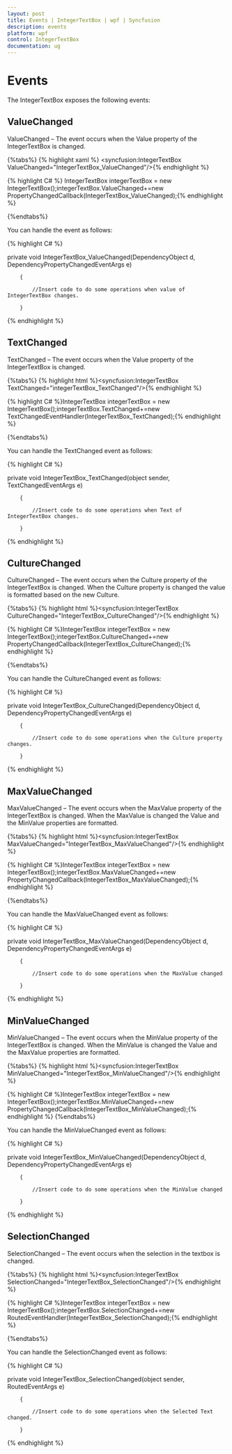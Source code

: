 ```yaml
---
layout: post
title: Events | IntegerTextBox | wpf | Syncfusion
description: events
platform: wpf
control: IntegerTextBox 
documentation: ug
---
```


# Events

The IntegerTextBox exposes the following events:

## ValueChanged

ValueChanged – The event occurs when the Value property of the IntegerTextBox is changed.

{%tabs%}
{% highlight xaml %} <syncfusion:IntegerTextBox ValueChanged="IntegerTextBox_ValueChanged"/>{% endhighlight %}

{% highlight C# %} IntegerTextBox integerTextBox = new IntegerTextBox();integerTextBox.ValueChanged+=new PropertyChangedCallback(IntegerTextBox_ValueChanged);{% endhighlight %}

{%endtabs%}

You can handle the event as follows:



{% highlight C# %}



private void IntegerTextBox_ValueChanged(DependencyObject d, DependencyPropertyChangedEventArgs e)

        {

            //Insert code to do some operations when value of IntegerTextBox changes.

        }
{% endhighlight %}

## TextChanged

TextChanged – The event occurs when the Value property of the IntegerTextBox is changed.

{%tabs%}
{% highlight html %}<syncfusion:IntegerTextBox  TextChanged="integerTextBox_TextChanged"/>{% endhighlight %}

{% highlight C# %}IntegerTextBox integerTextBox = new IntegerTextBox();integerTextBox.TextChanged+=new TextChangedEventHandler(IntegerTextBox_TextChanged);{% endhighlight %}

{%endtabs%}

You can handle the TextChanged event as follows:

{% highlight C# %}



private void IntegerTextBox_TextChanged(object sender, TextChangedEventArgs e)

        {

            //Insert code to do some operations when Text of IntegerTextBox changes.

        }
{% endhighlight %}

## CultureChanged

CultureChanged – The event occurs when the Culture property of the IntegerTextBox is changed. When the Culture property is changed the value is formatted based on the new Culture.

{%tabs%}
{% highlight html %}<syncfusion:IntegerTextBox  CultureChanged="IntegerTextBox_CultureChanged"/>{% endhighlight %}

{% highlight C# %}IntegerTextBox integerTextBox = new IntegerTextBox();integerTextBox.CultureChanged+=new                                                PropertyChangedCallback(IntegerTextBox_CultureChanged);{% endhighlight %}

{%endtabs%}

You can handle the CultureChanged event as follows:

{% highlight C# %}



private void IntegerTextBox_CultureChanged(DependencyObject d, DependencyPropertyChangedEventArgs e)

        {

            //Insert code to do some operations when the Culture property changes.

        }
{% endhighlight %}

## MaxValueChanged

MaxValueChanged – The event occurs when the MaxValue property of the IntegerTextBox is changed. When the MaxValue is changed the Value and the MinValue properties are formatted.

{%tabs%}
{% highlight html %}<syncfusion:IntegerTextBox  MaxValueChanged="IntegerTextBox_MaxValueChanged"/>{% endhighlight %}

{% highlight C# %}IntegerTextBox integerTextBox = new IntegerTextBox();integerTextBox.MaxValueChanged+=new                           PropertyChangedCallback(IntegerTextBox_MaxValueChanged);{% endhighlight %}

{%endtabs%}

You can handle the MaxValueChanged event as follows:

{% highlight C# %}



private void IntegerTextBox_MaxValueChanged(DependencyObject d, DependencyPropertyChangedEventArgs e)

        {

            //Insert code to do some operations when the MaxValue changed

        }
{% endhighlight %}

## MinValueChanged

MinValueChanged – The event occurs when the MinValue property of the IntegerTextBox is changed. When the MinValue is changed the Value and the MaxValue properties are formatted.

{%tabs%}
{% highlight html %}<syncfusion:IntegerTextBox  MinValueChanged="IntegerTextBox_MinValueChanged"/>{% endhighlight %}

{% highlight C# %}IntegerTextBox integerTextBox = new IntegerTextBox();integerTextBox.MinValueChanged+=new                            PropertyChangedCallback(IntegerTextBox_MinValueChanged);{% endhighlight %}
{%endtabs%}


You can handle the MinValueChanged event as follows:

{% highlight C# %}



private void IntegerTextBox_MinValueChanged(DependencyObject d, DependencyPropertyChangedEventArgs e)

        {

            //Insert code to do some operations when the MinValue changed

        }

{% endhighlight %}

## SelectionChanged

SelectionChanged – The event occurs when the selection in the textbox is changed.

{%tabs%}
{% highlight html %}<syncfusion:IntegerTextBox  SelectionChanged="IntegerTextBox_SelectionChanged"/>{% endhighlight %}

{% highlight C# %}IntegerTextBox integerTextBox = new IntegerTextBox();integerTextBox.SelectionChanged+=new RoutedEventHandler(IntegerTextBox_SelectionChanged);{% endhighlight %}

{%endtabs%}

You can handle the SelectionChanged event as follows:

{% highlight C# %}



private void IntegerTextBox_SelectionChanged(object sender, RoutedEventArgs e)

        {

            //Insert code to do some operations when the Selected Text changed.

        }


{% endhighlight %}

